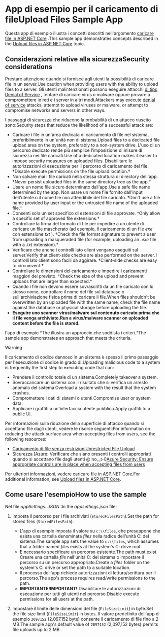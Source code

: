 # <a name="upload-files-sample-app"></a><span data-ttu-id="3be72-101">App di esempio per il caricamento di file</span><span class="sxs-lookup"><span data-stu-id="3be72-101">Upload Files Sample App</span></span>

<span data-ttu-id="3be72-102">Questa app di esempio illustra i concetti descritti nell'argomento [caricare file in ASP.NET Core](https://docs.microsoft.com/aspnet/core/mvc/models/file-uploads) .</span><span class="sxs-lookup"><span data-stu-id="3be72-102">This sample app demonstrates concepts described in the [Upload files in ASP.NET Core](https://docs.microsoft.com/aspnet/core/mvc/models/file-uploads) topic.</span></span>

## <a name="security-considerations"></a><span data-ttu-id="3be72-103">Considerazioni relative alla sicurezza</span><span class="sxs-lookup"><span data-stu-id="3be72-103">Security considerations</span></span>

<span data-ttu-id="3be72-104">Prestare attenzione quando si fornisce agli utenti la possibilità di caricare file in un server.</span><span class="sxs-lookup"><span data-stu-id="3be72-104">Use caution when providing users with the ability to upload files to a server.</span></span> <span data-ttu-id="3be72-105">Gli utenti malintenzionati possono eseguire attacchi [di tipo Denial of Service](/windows-hardware/drivers/ifs/denial-of-service) , tentare di caricare virus o malware oppure provare a compromettere le reti e i server in altri modi.</span><span class="sxs-lookup"><span data-stu-id="3be72-105">Attackers may execute [denial of service](/windows-hardware/drivers/ifs/denial-of-service) attacks, attempt to upload viruses or malware, or attempt to compromise networks and servers in other ways.</span></span>

<span data-ttu-id="3be72-106">I passaggi di sicurezza che riducono la probabilità di un attacco riuscito sono:</span><span class="sxs-lookup"><span data-stu-id="3be72-106">Security steps that reduce the likelihood of a successful attack are:</span></span>

* <span data-ttu-id="3be72-107">Caricare i file in un'area dedicata di caricamento di file nel sistema, preferibilmente in un'unità non di sistema.</span><span class="sxs-lookup"><span data-stu-id="3be72-107">Upload files to a dedicated file upload area on the system, preferably to a non-system drive.</span></span> <span data-ttu-id="3be72-108">L'uso di un percorso dedicato rende più semplice l'imposizione di misure di sicurezza nei file caricati.</span><span class="sxs-lookup"><span data-stu-id="3be72-108">Use of a dedicated location makes it easier to impose security measures on uploaded files.</span></span> <span data-ttu-id="3be72-109">Disabilitare le autorizzazioni di esecuzione per il percorso di caricamento del file. &dagger;</span><span class="sxs-lookup"><span data-stu-id="3be72-109">Disable execute permissions on the file upload location.&dagger;</span></span>
* <span data-ttu-id="3be72-110">Non salvare mai i file caricati nella stessa struttura di directory dell'app. &dagger;</span><span class="sxs-lookup"><span data-stu-id="3be72-110">Never persist uploaded files in the same directory tree as the app.&dagger;</span></span>
* <span data-ttu-id="3be72-111">Usare un nome file sicuro determinato dall'app.</span><span class="sxs-lookup"><span data-stu-id="3be72-111">Use a safe file name determined by the app.</span></span> <span data-ttu-id="3be72-112">Non usare un nome file fornito dall'input dell'utente o il nome file non attendibile del file caricato. &dagger;</span><span class="sxs-lookup"><span data-stu-id="3be72-112">Don't use a file name provided by user input or the untrusted file name of the uploaded file.&dagger;</span></span>
* <span data-ttu-id="3be72-113">Consenti solo un set specifico di estensioni di file approvate. &dagger;</span><span class="sxs-lookup"><span data-stu-id="3be72-113">Only allow a specific set of approved file extensions.&dagger;</span></span>
* <span data-ttu-id="3be72-114">Controllare la firma del formato di file per impedire a un utente di caricare un file mascherato (ad esempio, il caricamento di un file *exe* con estensione *txt* ). &dagger;</span><span class="sxs-lookup"><span data-stu-id="3be72-114">Check the file format signature to prevent a user from uploading a masqueraded file (for example, uploading an *.exe* file with a *.txt* extension).&dagger;</span></span>
* <span data-ttu-id="3be72-115">Verificare che anche i controlli lato client vengano eseguiti sul server.</span><span class="sxs-lookup"><span data-stu-id="3be72-115">Verify that client-side checks are also performed on the server.</span></span> <span data-ttu-id="3be72-116">I controlli lato client sono facili da aggirare. &dagger;</span><span class="sxs-lookup"><span data-stu-id="3be72-116">Client-side checks are easy to circumvent.&dagger;</span></span>
* <span data-ttu-id="3be72-117">Controllare le dimensioni del caricamento e impedire i caricamenti maggiori del previsto. &dagger;</span><span class="sxs-lookup"><span data-stu-id="3be72-117">Check the size of the upload and prevent uploads that are larger than expected.&dagger;</span></span>
* <span data-ttu-id="3be72-118">Quando i file non devono essere sovrascritti da un file caricato con lo stesso nome, controllare il nome del file sul database o sull'archiviazione fisica prima di caricare il file.</span><span class="sxs-lookup"><span data-stu-id="3be72-118">When files shouldn't be overwritten by an uploaded file with the same name, check the file name against the database or physical storage before uploading the file.</span></span>
* <span data-ttu-id="3be72-119">**Eseguire uno scanner virus/malware sul contenuto caricato prima che il file venga archiviato.**</span><span class="sxs-lookup"><span data-stu-id="3be72-119">**Run a virus/malware scanner on uploaded content before the file is stored.**</span></span>

<span data-ttu-id="3be72-120">l'app di esempio &dagger;The illustra un approccio che soddisfa i criteri.</span><span class="sxs-lookup"><span data-stu-id="3be72-120">&dagger;The sample app demonstrates an approach that meets the criteria.</span></span>

> [!WARNING]
> <span data-ttu-id="3be72-121">Il caricamento di codice dannoso in un sistema è spesso il primo passaggio per l'esecuzione di codice in grado di:</span><span class="sxs-lookup"><span data-stu-id="3be72-121">Uploading malicious code to a system is frequently the first step to executing code that can:</span></span>
>
> * <span data-ttu-id="3be72-122">Prendere il controllo totale di un sistema.</span><span class="sxs-lookup"><span data-stu-id="3be72-122">Completely takeover a system.</span></span>
> * <span data-ttu-id="3be72-123">Sovraccaricare un sistema con il risultato che si verifica un arresto anomalo del sistema.</span><span class="sxs-lookup"><span data-stu-id="3be72-123">Overload a system with the result that the system crashes.</span></span>
> * <span data-ttu-id="3be72-124">Compromettere i dati di sistemi o utenti.</span><span class="sxs-lookup"><span data-stu-id="3be72-124">Compromise user or system data.</span></span>
> * <span data-ttu-id="3be72-125">Applicare i graffiti a un'interfaccia utente pubblica.</span><span class="sxs-lookup"><span data-stu-id="3be72-125">Apply graffiti to a public UI.</span></span>
>
> <span data-ttu-id="3be72-126">Per informazioni sulla riduzione della superficie di attacco quando si accettano file dagli utenti, vedere le risorse seguenti:</span><span class="sxs-lookup"><span data-stu-id="3be72-126">For information on reducing the attack surface area when accepting files from users, see the following resources:</span></span>
>
> * [<span data-ttu-id="3be72-127">Caricamento di file senza restrizioni</span><span class="sxs-lookup"><span data-stu-id="3be72-127">Unrestricted File Upload</span></span>](https://www.owasp.org/index.php/Unrestricted_File_Upload)
> * <span data-ttu-id="3be72-128">Sicurezza [Azure: Verificare che siano presenti i controlli appropriati quando si accettano file dagli utenti @ no__t-0</span><span class="sxs-lookup"><span data-stu-id="3be72-128">[Azure Security: Ensure appropriate controls are in place when accepting files from users](/azure/security/azure-security-threat-modeling-tool-input-validation#controls-users)</span></span>

<span data-ttu-id="3be72-129">Per ulteriori informazioni, vedere [caricare file in ASP.NET Core](https://docs.microsoft.com/aspnet/core/mvc/models/file-uploads).</span><span class="sxs-lookup"><span data-stu-id="3be72-129">For additional information, see [Upload files in ASP.NET Core](https://docs.microsoft.com/aspnet/core/mvc/models/file-uploads).</span></span>

## <a name="how-to-use-the-sample"></a><span data-ttu-id="3be72-130">Come usare l'esempio</span><span class="sxs-lookup"><span data-stu-id="3be72-130">How to use the sample</span></span>

<span data-ttu-id="3be72-131">Nel file *appSettings. JSON* :</span><span class="sxs-lookup"><span data-stu-id="3be72-131">In the *appsettings.json* file:</span></span>

1. <span data-ttu-id="3be72-132">Imposta il percorso per i file archiviati (`StoredFilesPath`).</span><span class="sxs-lookup"><span data-stu-id="3be72-132">Set the path for stored files (`StoredFilesPath`).</span></span>

   * <span data-ttu-id="3be72-133">L'app di esempio imposta il valore su `c:\\files`, che presuppone che esista una cartella denominata *files* nella radice dell'unità C: del sistema.</span><span class="sxs-lookup"><span data-stu-id="3be72-133">The sample app sets the value to `c:\\files`, which assumes that a folder named *files* exists at the system's C: drive root.</span></span>
   * <span data-ttu-id="3be72-134">È necessario specificare un percorso esistente.</span><span class="sxs-lookup"><span data-stu-id="3be72-134">The path must exist.</span></span> <span data-ttu-id="3be72-135">Creare una cartella *file* nell'unità C: del sistema o impostare il percorso su un percorso appropriato.</span><span class="sxs-lookup"><span data-stu-id="3be72-135">Create a *files* folder on the system's C: drive or set the path to a suitable location.</span></span>
   * <span data-ttu-id="3be72-136">Il processo dell'app richiede autorizzazioni di lettura/scrittura per il percorso.</span><span class="sxs-lookup"><span data-stu-id="3be72-136">The app's process requires read/write permissions to the path.</span></span>
   * <span data-ttu-id="3be72-137">**IMPORTANTE!**</span><span class="sxs-lookup"><span data-stu-id="3be72-137">**IMPORTANT!**</span></span> <span data-ttu-id="3be72-138">Disabilitare le autorizzazioni di esecuzione per tutti gli utenti nel percorso.</span><span class="sxs-lookup"><span data-stu-id="3be72-138">Disable execute permissions for all users at the path.</span></span>

1. <span data-ttu-id="3be72-139">Impostare il limite delle dimensioni del file (`FileSizeLimit`) in byte.</span><span class="sxs-lookup"><span data-stu-id="3be72-139">Set the file size limit (`FileSizeLimit`) in bytes.</span></span> <span data-ttu-id="3be72-140">Il valore predefinito dell'app di esempio `2097152` (2.097.152 byte) consente il caricamento di file fino a 2 MB.</span><span class="sxs-lookup"><span data-stu-id="3be72-140">The sample app's default value of `2097152` (2,097,152 bytes) permits file uploads up to 2 MB.</span></span>
